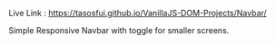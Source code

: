 Live Link : https://tasosfui.github.io/VanillaJS-DOM-Projects/Navbar/

Simple Responsive Navbar with toggle for smaller screens.
